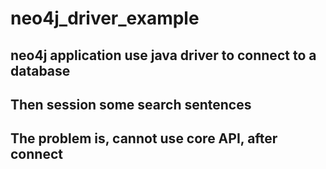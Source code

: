 # neo4j_driver_example
## neo4j application use java driver to connect to a database
## Then session some search sentences
## The problem is, cannot use core API, after connect
